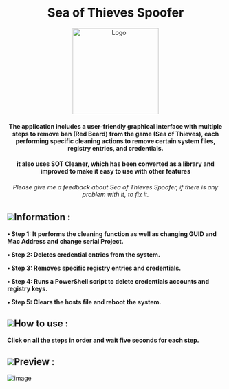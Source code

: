 <h1 align="center">Sea of Thieves Spoofer</h1>
<p align="center">
    <a href="[https://github.com/McDaived/Sea-of-Gods](https://github.com/McDaived/Sea-of-Thieves-Spoofer)">
        <img src="https://github.com/user-attachments/assets/fa0a8eaf-cdf6-4e3f-9d35-6045803e3c3a" alt="Logo" width="200" height="200">
    </a>
<h4 align="center">The application includes a user-friendly graphical interface with multiple steps to remove ban (Red Beard) from the game (Sea of Thieves), each performing specific cleaning actions to remove certain system files, registry entries, and credentials.</h4>
  <h4 align="center">it also uses SOT Cleaner, which has been converted as a library and improved to make it easy to use with other features</h4>
<h6 align="center">Please give me a feedback about Sea of Thieves Spoofer, if there is any problem with it, to fix it.</h6>

## ![](https://github.com/McDaived/NoRecoil-CS2/assets/18085492/fdee8c61-c0f7-41a2-80a0-15c1b5f5bb95)Information :
**• Step 1: It performs the cleaning function as well as changing GUID and Mac Address and change serial Project.**

**• Step 2: Deletes credential entries from the system.**

**• Step 3: Removes specific registry entries and credentials.**

**• Step 4: Runs a PowerShell script to delete credentials accounts and registry keys.**

**• Step 5: Clears the hosts file and reboot the system.**




## ![](https://github.com/McDaived/NoRecoil-CS2/assets/18085492/7eab67ab-4b44-40ee-b050-53e48a856fc5)How to use :
**Click on all the steps in order and wait five seconds for each step.**



## ![](https://github.com/McDaived/Discord-Profile-Card/assets/18085492/7a4879fd-97a1-4807-98e5-8f62137dee6e)Preview :
![image](https://github.com/user-attachments/assets/dd667dcf-42d0-47c5-894a-8c048f7c50b9)
